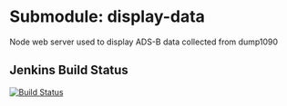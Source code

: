 # Submodule: display-data
Node web server used to display ADS-B data collected from dump1090

## Jenkins Build Status
[![Build Status](http://localhost:8080/job/adsb-display/11//badge/icon)](http://localhost:8080/job/adsb-display/11/)
